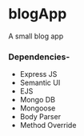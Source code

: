 # blogApp
A small blog app

### Dependencies-
* Express JS
* Semantic UI
* EJS
* Mongo DB
* Mongoose
* Body Parser
* Method Override
